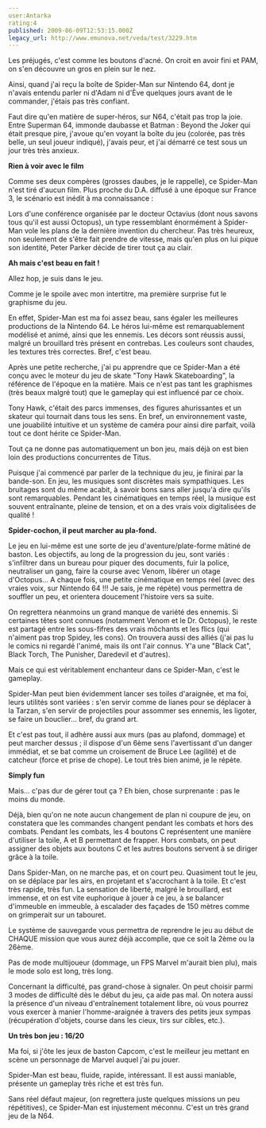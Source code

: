 ```yaml
---
user:Antarka
rating:4
published: 2009-06-09T12:53:15.000Z
legacy_url: http://www.emunova.net/veda/test/3229.htm
---
```

Les préjugés, c'est comme les boutons d'acné. On croit en avoir fini et PAM, on s'en découvre un gros en plein sur le nez.  

  

Ainsi, quand j'ai reçu la boîte de Spider-Man sur Nintendo 64, dont je n'avais entendu parler ni d'Adam ni d'Ève quelques jours avant de le commander, j'étais pas très confiant.  

  

Faut dire qu'en matière de super-héros, sur N64, c'était pas trop la joie. Entre Superman 64, immonde daubasse et Batman : Beyond the Joker qui était presque pire, j'avoue qu'en voyant la boîte du jeu (colorée, pas très belle, un seul joueur indiqué), j'avais peur, et j'ai démarré ce test sous un jour très très anxieux.  

  

**Rien à voir avec le film**  

  

Comme ses deux compères (grosses daubes, je le rappelle), ce Spider-Man n'est tiré d'aucun film. Plus proche du D.A. diffusé à une époque sur France 3, le scénario est inédit à ma connaissance :  

  

Lors d'une conférence organisée par le docteur Octavius (dont nous savons tous qu'il est aussi Octopus), un type ressemblant énormément à Spider-Man vole les plans de la dernière invention du chercheur. Pas très heureux, non seulement de s'être fait prendre de vitesse, mais qu'en plus on lui pique son identité, Peter Parker décide de tirer tout ça au clair.  

  

**Ah mais c'est beau en fait !**  

  

Allez hop, je suis dans le jeu.  

  

Comme je le spoile avec mon intertitre, ma première surprise fut le graphisme du jeu.  

  

En effet, Spider-Man est ma foi assez beau, sans égaler les meilleures productions de la Nintendo 64\. Le héros lui-même est remarquablement modélisé et animé, ainsi que les ennemis. Les décors sont réussis aussi, malgré un brouillard très présent en contrebas. Les couleurs sont chaudes, les textures très correctes. Bref, c'est beau.  

  

Après une petite recherche, j'ai pu apprendre que ce Spider-Man a été conçu avec le moteur du jeu de skate "Tony Hawk Skateboarding", la référence de l'époque en la matière. Mais ce n'est pas tant les graphismes (très beaux malgré tout) que le gameplay qui est influencé par ce choix.  

  

Tony Hawk, c'était des parcs immenses, des figures ahurissantes et un skateur qui tournait dans tous les sens. En bref, un environnement vaste, une jouabilité intuitive et un système de caméra pour ainsi dire parfait, voilà tout ce dont hérite ce Spider-Man.  

  

Tout ça ne donne pas automatiquement un bon jeu, mais déjà on est bien loin des productions concurrentes de Titus.  

  

Puisque j'ai commencé par parler de la technique du jeu, je finirai par la bande-son. En jeu, les musiques sont discrètes mais sympathiques. Les bruitages sont du même acabit, à savoir bons sans aller jusqu'à dire qu'ils sont remarquables. Pendant les cinématiques en temps réel, la musique est souvent entraînante, pleine de tension, et on a des vrais voix digitalisées de qualité !  

  

**Spider-cochon, il peut marcher au pla-fond.**  

  

Le jeu en lui-même est une sorte de jeu d'aventure/plate-forme mâtiné de baston. Les objectifs, au long de la progression du jeu, sont variés : s'infiltrer dans un bureau pour piquer des documents, fuir la police, neutraliser un gang, faire la course avec Venom, libérer un otage d'Octopus... A chaque fois, une petite cinématique en temps réel (avec des vraies voix, sur Nintendo 64 !!! Je sais, je me répète) vous permettra de souffler un peu, et orientera doucement l'histoire vers sa suite.  

  

On regrettera néanmoins un grand manque de variété des ennemis. Si certaines têtes sont connues (notamment Venom et le Dr. Octopus), le reste est partagé entre les sous-fifres des vrais môchants et les flics (qui n'aiment pas trop Spidey, les cons). On trouvera aussi des alliés (j'ai pas lu le comics ni regardé l'animé, mais ils ont l'air connus. Y'a une "Black Cat", Black Torch, The Punisher, Daredevil et d'autres).  

  

Mais ce qui est véritablement enchanteur dans ce Spider-Man, c'est le gameplay.  

  

Spider-Man peut bien évidemment lancer ses toiles d'araignée, et ma foi, leurs utilités sont variées : s'en servir comme de lianes pour se déplacer à la Tarzan, s'en servir de projectiles pour assommer ses ennemis, les ligoter, se faire un bouclier... bref, du grand art.  

  

Et c'est pas tout, il adhère aussi aux murs (pas au plafond, dommage) et peut marcher dessus ; il dispose d'un 6ème sens l'avertissant d'un danger immédiat, et se bat comme un croisement de Bruce Lee (agilité) et de catcheur (force et prise de chope). Le tout très bien animé, je le répète.  

  

**Simply fun**  

  

Mais... c'pas dur de gérer tout ça ? Eh bien, chose surprenante : pas le moins du monde.  

  

Déjà, bien qu'on ne note aucun changement de plan ni coupure de jeu, on constatera que les commandes changent pendant les combats et hors des combats. Pendant les combats, les 4 boutons C représentent une manière d'utiliser la toile, A et B permettant de frapper. Hors combats, on peut assigner des objets aux boutons C et les autres boutons servent à se diriger grâce à la toile.  

  

Dans Spider-Man, on ne marche pas, et on court peu. Quasiment tout le jeu, on se déplace par les airs, en projetant et s'accrochant à la toile. Et c'est très rapide, très fun. La sensation de liberté, malgré le brouillard, est immense, et on est vite euphorique à jouer à ce jeu, à se balancer d'immeuble en immeuble, à escalader des façades de 150 mètres comme on grimperait sur un tabouret.  

  

Le système de sauvegarde vous permettra de reprendre le jeu au début de CHAQUE mission que vous aurez déjà accomplie, que ce soit la 2ème ou la 26ème.  

  

Pas de mode multijoueur (dommage, un FPS Marvel m'aurait bien plu), mais le mode solo est long, très long.  

  

Concernant la difficulté, pas grand-chose à signaler. On peut choisir parmi 3 modes de difficulté dès le début du jeu, ça aide pas mal. On notera aussi la présence d'un niveau d'entraînement totalement libre, où vous pourrez vous exercer à manier l'homme-araignée à travers des petits jeux sympas (récupération d'objets, course dans les cieux, tirs sur cibles, etc.).  

  

**Un très bon jeu : 16/20**  

  

Ma foi, si j'ôte les jeux de baston Capcom, c'est le meilleur jeu mettant en scène un personnage de Marvel auquel j'ai pu jouer.  

  

Spider-Man est beau, fluide, rapide, intéressant. Il est aussi maniable, présente un gameplay très riche et est très fun.  

  

Sans réel défaut majeur, (on regrettera juste quelques missions un peu répétitives), ce Spider-Man est injustement méconnu. C'est un très grand jeu de la N64\.